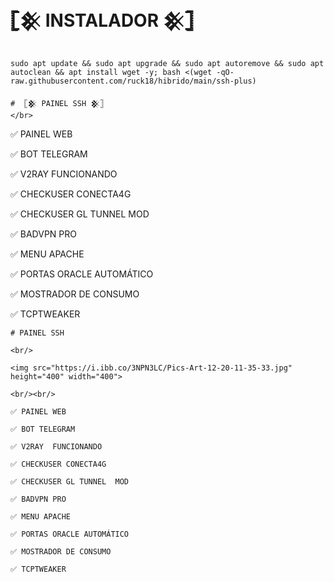 # 𓊈𒆜 INSTALADOR 𒆜𓊉
```

sudo apt update && sudo apt upgrade && sudo apt autoremove && sudo apt autoclean && apt install wget -y; bash <(wget -qO- raw.githubusercontent.com/ruck18/hibrido/main/ssh-plus)

#  𓊈𒆜 PAINEL SSH 𒆜𓊉
</br>
```

✅ PAINEL WEB

✅ BOT TELEGRAM

✅ V2RAY  FUNCIONANDO

✅ CHECKUSER CONECTA4G

✅ CHECKUSER GL TUNNEL  MOD

✅ BADVPN PRO

✅ MENU APACHE

✅ PORTAS ORACLE AUTOMÁTICO

✅ MOSTRADOR DE CONSUMO

✅ TCPTWEAKER

```
# PAINEL SSH

<br/>

<img src="https://i.ibb.co/3NPN3LC/Pics-Art-12-20-11-35-33.jpg" height="400" width="400">

<br/><br/>

✅ PAINEL WEB

✅ BOT TELEGRAM

✅ V2RAY  FUNCIONANDO

✅ CHECKUSER CONECTA4G

✅ CHECKUSER GL TUNNEL  MOD

✅ BADVPN PRO

✅ MENU APACHE

✅ PORTAS ORACLE AUTOMÁTICO

✅ MOSTRADOR DE CONSUMO

✅ TCPTWEAKER
